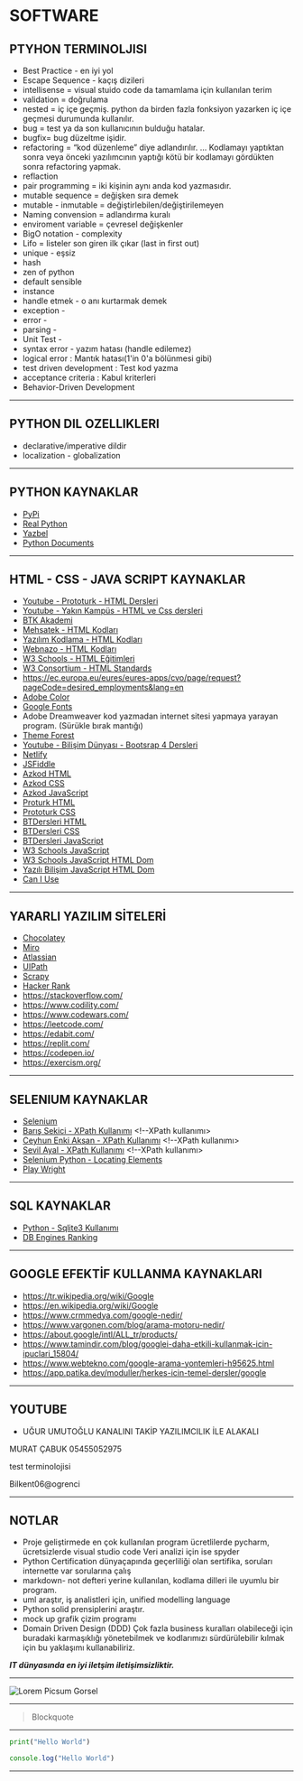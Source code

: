 # SOFTWARE
## PTYHON TERMINOLJISI
- Best Practice - en iyi yol
- Escape Sequence - kaçış dizileri
- intellisense = visual stuido code da tamamlama için kullanılan terim
- validation = doğrulama
- nested = iç içe geçmiş. python da birden fazla fonksiyon yazarken iç içe geçmesi durumunda kullanılır.
- bug = test ya da son kullanıcının bulduğu hatalar.
- bugfix= bug düzeltme işidir.
- refactoring = “kod düzenleme” diye adlandırılır. ... Kodlamayı yaptıktan sonra veya önceki yazılımcının yaptığı kötü bir kodlamayı gördükten sonra refactoring yapmak.
- reflaction
- pair programming = iki kişinin aynı anda kod yazmasıdır.
- mutable sequence = değişken sıra demek
- mutable - inmutable = değiştirlebilen/değiştirilemeyen
- Naming convension = adlandırma kuralı
- enviroment variable = çevresel değişkenler
- BigO notation - complexity
- Lifo = listeler son giren ilk çıkar (last in first out)
- unique - eşsiz
- hash
- zen of python
- default sensible
- instance
- handle etmek - o anı kurtarmak demek
- exception - 
- error - 
- parsing - 
- Unit Test - 
- syntax error - yazım hatası (handle edilemez)
- logical error : Mantık hatası(1'in 0'a bölünmesi gibi)
- test driven development : Test kod yazma
- acceptance criteria : Kabul kriterleri
- Behavior-Driven Development 

---

## PYTHON DIL OZELLIKLERI
- declarative/imperative dildir 
- localization - globalization

---

## PYTHON KAYNAKLAR
- [PyPi](https://pypi.org/) 
- [Real Python](https://realpython.com/) <!--Python tutorial ları var.-->
- [Yazbel](https://python-istihza.yazbel.com) <!--Türkçe Python kaynağı-->
- [Python Documents](docs.python.org) <!--Python yararlı kaynak-->

---

## HTML - CSS - JAVA SCRIPT KAYNAKLAR
- [Youtube - Prototurk - HTML Dersleri](https://www.youtube.com/playlist?list=PLfAfrKyDRWrG7tK01yW92A2j7Ou0qpOFm) <!--Prototürk youtube kanalı HTML dersleri-->
- [Youtube - Yakın Kampüs - HTML ve Css dersleri](https://www.youtube.com/playlist?list=PLWctyKyPphPjm1jnFNsQfOIDgR3wf-prc) <!--Yakın Kampüs youtube kanalı HTML dersleri-->
- [BTK Akademi](https://www.btkakademi.gov.tr/portal/catalog?q=web)
- [Mehsatek - HTML Kodları](https://www.mehsatek.com/html-kodlari/)
- [Yazılım Kodlama - HTML Kodları](https://www.yazilimkodlama.com/html/html-kodlari/)
- [Webnazo - HTML Kodları](https://webnazo.com/html-kodlari-ve-anlamlari.html)
- [W3 Schools - HTML Eğitimleri](https://www.w3schools.com/) <!-- HTML eğitimleri -->
- [W3 Consortium - HTML Standards](https://www.w3.org/) <!-- HTML standarları -->
- https://ec.europa.eu/eures/eures-apps/cvo/page/request?pageCode=desired_employments&lang=en
- [Adobe Color](https://color.adobe.com/tr/create/color-wheel) <!-- Renk skalası sitesi -->
- [Google Fonts](https://fonts.google.com/) <!-- Google fontları çekebiliyoruz. -->
- Adobe Dreamweaver kod yazmadan internet sitesi yapmaya yarayan program. (Sürükle bırak mantığı)
- [Theme Forest](https://themeforest.net/) <!-- Örnek web siteleri -->
- [Youtube - Bilişim Dünyası - Bootsrap 4 Dersleri](https://www.youtube.com/playlist?list=PLn7K8qhovgadaSGa_hxg2uhTonqO36Kyh) <!-- Bilişim Dünyası youtube kanalı bootstrap 4, css framework ile web site tasarımı dersleri -->
- [Netlify](https://www.netlify.com/) <!-- Ücretsiz hosting sitesi -->
- [JSFiddle](https://jsfiddle.net/) <!--HTML CSS JavaScript kodu aynı anda yazıp sonuç yazabileceğin site-->
- [Azkod HTML](https://www.azkod.com/html)
- [Azkod CSS](https://www.azkod.com/css)
- [Azkod JavaScript](https://www.azkod.com/javascript)
- [Proturk HTML](https://prototurk.com/html/baslangic)
- [Prototurk CSS](https://prototurk.com/css)
- [BTDersleri HTML](https://www.btdersleri.com/html-dersleri)
- [BTDersleri CSS](https://www.btdersleri.com/css-dersleri)
- [BTDersleri JavaScript](https://www.btdersleri.com/javascript-dersleri)
- [W3 Schools JavaScript](https://www.w3schools.com/js/)
- [W3 Schools JavaScript HTML Dom](https://www.w3schools.com/js/js_htmldom.asp)
- [Yazılı Bilişim JavaScript HTML Dom](https://www.yazilimbilisim.net/javascript/javascript-html-dom/)
- [Can I Use](https://caniuse.com/es6-class) <!--Hangi tarayıcının hangi teknolojiyi ne kadar desteklediğini gösteriyor.-->

---

## YARARLI YAZILIM SİTELERİ
- [Chocolatey](ttps://chocolatey.org/) <!-- ? -->
- [Miro](https://miro.com) <!--Diyagram çizim sitesi, iş diyagramları çizebiliyorsun.-->
- [Atlassian](https://www.atlassian.com/software/jira) <!-- İş takip sitesi -->
- [UIPath](https://www.uipath.com/) <!-- Her şeyin otomasyonunu yapar.-->
- [Scrapy](https://scrapy.org/) <!--Scrap için yararlı bir program-->
- [Hacker Rank](https://www.hackerrank.com/) <!-- Code exercise-->
- https://stackoverflow.com/
- https://www.codility.com/
- https://www.codewars.com/
- https://leetcode.com/
- https://edabit.com/
- https://replit.com/
- https://codepen.io/
- https://exercism.org/

---

## SELENIUM KAYNAKLAR

- [Selenium](https://www.selenium.dev/) <!-- Web browser otomasyonu yapar.-->
- [Barış Sekici - XPath Kullanımı](http://www.barisekici.com/2020/01/19/xpath-kullanimi/) <!--XPath kullanımı>
- [Ceyhun Enki Aksan - XPath Kullanımı](https://ceaksan.com/tr/xpath-nedir-nasil-kullanilir) <!--XPath kullanımı>
- [Sevil Ayal - XPath Kullanımı](https://sevilayal.medium.com/etkili-xpath-kullan%C4%B1m%C4%B1-6c5b58d3c055) <!--XPath kullanımı>
- [Selenium Python - Locating Elements](https://selenium-python.readthedocs.io/locating-elements.html)
- [Play Wright](https://playwright.dev/python/) <!-- Selenium alternatifi, test ve otomasyon programı-->

---

## SQL KAYNAKLAR

- [Python - Sqlite3 Kullanımı](https://docs.python.org/3/library/sqlite3.html) <!-- Python SQLite3 kullanımı -->
- [DB Engines Ranking](https://db-engines.com/en/ranking) <!-- Database management system ranking-->

---

## GOOGLE EFEKTİF KULLANMA KAYNAKLARI
- https://tr.wikipedia.org/wiki/Google
- https://en.wikipedia.org/wiki/Google
- https://www.crmmedya.com/google-nedir/
- https://www.vargonen.com/blog/arama-motoru-nedir/
- https://about.google/intl/ALL_tr/products/
- https://www.tamindir.com/blog/googlei-daha-etkili-kullanmak-icin-ipuclari_15804/
- https://www.webtekno.com/google-arama-yontemleri-h95625.html
- https://app.patika.dev/moduller/herkes-icin-temel-dersler/google

---

## YOUTUBE
- UĞUR UMUTOĞLU KANALINI TAKİP YAZILIMCILIK İLE ALAKALI

MURAT ÇABUK
05455052975

test terminolojisi

Bilkent06@ogrenci

---

## NOTLAR
- Proje geliştirmede en çok kullanılan program ücretlilerde pycharm, ücretsizlerde visual studio code
Veri analizi için ise spyder
- Python Certification dünyaçapında geçerliliği olan sertifika, soruları internette var sorularına çalış
- markdown- not defteri yerine kullanılan, kodlama dilleri ile uyumlu bir program.
- uml araştır, iş analistleri için, unified modelling language
- Python solid prensiplerini araştır.
- mock up grafik çizim programı
- Domain Driven Design (DDD) Çok fazla business kuralları olabileceği için buradaki karmaşıklığı yönetebilmek ve kodlarımızı sürdürülebilir kılmak için bu yaklaşımı kullanabiliriz.

**_IT dünyasında en iyi iletşim iletişimsizliktir._**

---

![Lorem Picsum Gorsel](https://picsum.photos/200/400)
***

> Blockquote

---

```python
print("Hello World")
```

```javascript
console.log("Hello World")
```

---

